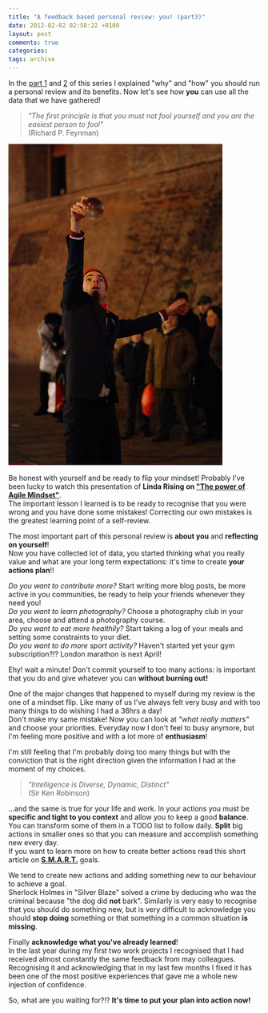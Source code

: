 ```yaml
---
title: "A feedback based personal review: you! (part3)"
date: 2012-02-02 02:58:22 +0100
layout: post
comments: true
categories:
tags: archive
---
```


In the [part 1](/2012/01/30/a-feedback-based-review-why-part1/index.html) and [2](/2012/01/31/a-feedback-based-review-how-part2/index.html) of this series I explained "why" and "how" you should run a personal review and its benefits. Now let's see how **you** can use all the data that we have gathered!

> _"The first principle is that you must not fool yourself and you are the easiest person to fool"_  
> (Richard P. Feynman)

[![photo: Still reflection, by Ilias Bartolini](/assets/images/posts_2012_still_reflection.jpg)](http://www.flickr.com/photos/iliasbartolini/5247458347/lightbox/)
<!--more-->

Be honest with yourself and be ready to flip your mindset! Probably I've been lucky to watch this presentation of **Linda Rising on ["The power of Agile Mindset"](http://www.youtube.com/watch?v=W47rcJowx7k)**.  
 The important lesson I learned is to be ready to recognise that you were wrong and you have done some mistakes! Correcting our own mistakes is the greatest learning point of a self-review.

The most important part of this personal review is **about you** and **reflecting on yourself**!  
Now you have collected lot of data, you started thinking what you really value and what are your long term expectations: it's time to create **your actions plan**!!

_Do you want to contribute more?_ Start writing more blog posts, be more active in you communities, be ready to help your friends whenever they need you!  
_Do you want to learn photography?_ Choose a photography club in your area, choose and attend a photography course.  
_Do you want to eat more healthily?_ Start taking a log of your meals and setting some constraints to your diet.  
_Do you want to do more sport activity?_ Haven't started yet your gym subscription?!? London marathon is next April!  

Ehy! wait a minute! Don't commit yourself to too many actions: is important that you do and give whatever you can **without burning out!**  

One of the major changes that happened to myself during my review is the one of a mindset flip. Like many of us I've always felt very busy and with too many things to do wishing I had a 36hrs a day!  
Don't make my same mistake! Now you can look at _"what really matters"_ and choose your priorities. Everyday now I don't feel to busy anymore, but I'm feeling more positive and with a lot more of **enthusiasm**!  

I'm still feeling that I'm probably doing too many things but with the conviction that is the right direction given the information I had at the moment of my choices.

> _"Intelligence is Diverse, Dynamic, Distinct"_  
> (Sir Ken Robinson)

...and the same is true for your life and work. In your actions you must be **specific and tight to you context** and allow you to keep a good **balance**.  
You can transform some of them in a TODO list to follow daily. **Split** big actions in smaller ones so that you can measure and accomplish something new every day.  
If you want to learn more on how to create better actions read this short article on **[S.M.A.R.T.](http://en.wikipedia.org/wiki/SMART_criteria#Developing_SMART_goals)** goals.

We tend to create new actions and adding something new to our behaviour to achieve a goal.  
Sherlock Holmes in "Silver Blaze" solved a crime by deducing who was the criminal because "the dog did **not** bark". Similarly is very easy to recognise that you should do something new, but is very difficult to acknowledge you should **stop doing** something or that something in a common situation **is missing**.

Finally **acknowledge what you've already learned**!  
In the last year during my first two work projects I recognised that I had received almost constantly the same feedback from may colleagues. Recognising it and acknowledging that in my last few months I fixed it has been one of the most positive experiences that gave me a whole new injection of confidence.

So, what are you waiting for?!? **It's time to put your plan into action now!**
